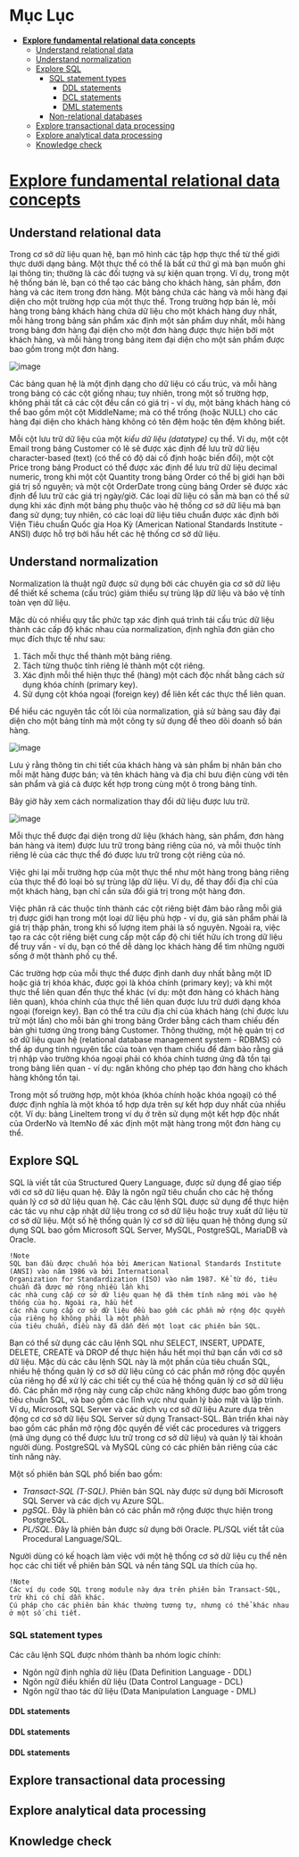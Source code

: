 # Mục Lục

* [**Explore fundamental relational data concepts**](#M01)
    - [Understand relational data](#M01.1)
    - [Understand normalization](#M01.2)
    - [Explore SQL](#M01.3)
      + [SQL statement types](#M01.3.1)
        * [DDL statements](#M01.3.1.1)
        * [DCL statements](#M01.3.1.2)
        * [DML statements](#M01.3.1.3)
      + [Non-relational databases](#M01.3.2)
    - [Explore transactional data processing](#M01.4)
    - [Explore analytical data processing](#M01.5)
    - [Knowledge check](#M01.6)










<a name="M01"></a>
# [Explore fundamental relational data concepts](https://learn.microsoft.com/en-us/training/modules/explore-relational-data-offerings/)



<a name="M01.1"></a>
## Understand relational data 

Trong cơ sở dữ liệu quan hệ, bạn mô hình các tập hợp thực thể từ thế giới thực dưới dạng bảng. Một thực thể có thể là bất cứ thứ gì mà bạn muốn ghi lại thông tin; thường là các đối tượng và sự kiện quan trọng. Ví dụ, trong một hệ thống bán lẻ, bạn có thể tạo các bảng cho khách hàng, sản phẩm, đơn hàng và các item trong đơn hàng. Một bảng chứa các hàng và mỗi hàng đại diện cho một trường hợp của một thực thể. Trong trường hợp bán lẻ, mỗi hàng trong bảng khách hàng chứa dữ liệu cho một khách hàng duy nhất, mỗi hàng trong bảng sản phẩm xác định một sản phẩm duy nhất, mỗi hàng trong bảng đơn hàng đại diện cho một đơn hàng được thực hiện bởi một khách hàng, và mỗi hàng trong bảng item đại diện cho một sản phẩm được bao gồm trong một đơn hàng.

![image](https://user-images.githubusercontent.com/62134515/221326906-ab147d53-eba6-445a-a87c-185c17fcb155.png)

Các bảng quan hệ là một định dạng cho dữ liệu có cấu trúc, và mỗi hàng trong bảng có các cột giống nhau; tuy nhiên, trong một số trường hợp, không phải tất cả các cột đều cần có giá trị - ví dụ, một bảng khách hàng có thể bao gồm một cột MiddleName; mà có thể trống (hoặc NULL) cho các hàng đại diện cho khách hàng không có tên đệm hoặc tên đệm không biết.

Mỗi cột lưu trữ dữ liệu của một *kiểu dữ liệu (datatype)* cụ thể. Ví dụ, một cột Email trong bảng Customer có lẽ sẽ được xác định để lưu trữ dữ liệu character-based (text) (có thể có độ dài cố định hoặc biến đổi), một cột Price trong bảng Product có thể được xác định để lưu trữ dữ liệu decimal numeric, trong khi một cột Quantity trong bảng Order có thể bị giới hạn bởi giá trị số nguyên; và một cột OrderDate trong cùng bảng Order sẽ được xác định để lưu trữ các giá trị ngày/giờ. Các loại dữ liệu có sẵn mà bạn có thể sử dụng khi xác định một bảng phụ thuộc vào hệ thống cơ sở dữ liệu mà bạn đang sử dụng; tuy nhiên, có các loại dữ liệu tiêu chuẩn được xác định bởi Viện Tiêu chuẩn Quốc gia Hoa Kỳ (American National Standards Institute - ANSI) được hỗ trợ bởi hầu hết các hệ thống cơ sở dữ liệu.












<a name="M01.2"></a>
## Understand normalization

Normalization là thuật ngữ được sử dụng bởi các chuyên gia cơ sở dữ liệu để thiết kế schema (cấu trúc) giảm thiểu sự trùng lặp dữ liệu và bảo vệ tính toàn vẹn dữ liệu.

Mặc dù có nhiều quy tắc phức tạp xác định quá trình tái cấu trúc dữ liệu thành các cấp độ khác nhau của normalization, định nghĩa đơn giản cho mục đích thực tế như sau:

1. Tách mỗi thực thể thành một bảng riêng.
2. Tách từng thuộc tính riêng lẻ thành một cột riêng.
3. Xác định mỗi thể hiện thực thể (hàng) một cách độc nhất bằng cách sử dụng khóa chính (primary key).
4. Sử dụng cột khóa ngoại (foreign key) để liên kết các thực thể liên quan.

Để hiểu các nguyên tắc cốt lõi của normalization, giả sử bảng sau đây đại diện cho một bảng tính mà một công ty sử dụng để theo dõi doanh số bán hàng.


![image](https://user-images.githubusercontent.com/62134515/221387496-d61d6d16-9c0a-4537-af92-aa58ce9b33e2.png)

Lưu ý rằng thông tin chi tiết của khách hàng và sản phẩm bị nhân bản cho mỗi mặt hàng được bán; và tên khách hàng và địa chỉ bưu điện cùng với tên sản phẩm và giá cả được kết hợp trong cùng một ô trong bảng tính.

Bây giờ hãy xem cách normalization thay đổi dữ liệu được lưu trữ.

![image](https://user-images.githubusercontent.com/62134515/221387502-c0ba63aa-1bf5-42ce-9548-c65632e96b8a.png)

Mỗi thực thể được đại diện trong dữ liệu (khách hàng, sản phẩm, đơn hàng bán hàng và item) được lưu trữ trong bảng riêng của nó, và mỗi thuộc tính riêng lẻ của các thực thể đó được lưu trữ trong cột riêng của nó.

Việc ghi lại mỗi trường hợp của một thực thể như một hàng trong bảng riêng của thực thể đó loại bỏ sự trùng lặp dữ liệu. Ví dụ, để thay đổi địa chỉ của một khách hàng, bạn chỉ cần sửa đổi giá trị trong một hàng đơn.

Việc phân rã các thuộc tính thành các cột riêng biệt đảm bảo rằng mỗi giá trị được giới hạn trong một loại dữ liệu phù hợp - ví dụ, giá sản phẩm phải là giá trị thập phân, trong khi số lượng item phải là số nguyên. Ngoài ra, việc tạo ra các cột riêng biệt cung cấp một cấp độ chi tiết hữu ích trong dữ liệu để truy vấn - ví dụ, bạn có thể dễ dàng lọc khách hàng để tìm những người sống ở một thành phố cụ thể.

Các trường hợp của mỗi thực thể được định danh duy nhất bằng một ID hoặc giá trị khóa khác, được gọi là khóa chính (primary key); và khi một thực thể liên quan đến thực thể khác (ví dụ: một đơn hàng có khách hàng liên quan), khóa chính của thực thể liên quan được lưu trữ dưới dạng khóa ngoại (foreign key). Bạn có thể tra cứu địa chỉ của khách hàng (chỉ được lưu trữ một lần) cho mỗi bản ghi trong bảng Order bằng cách tham chiếu đến bản ghi tương ứng trong bảng Customer. Thông thường, một hệ quản trị cơ sở dữ liệu quan hệ (relational database management system - RDBMS) có thể áp dụng tính nguyên tắc của toàn vẹn tham chiếu để đảm bảo rằng giá trị nhập vào trường khóa ngoại phải có khóa chính tương ứng đã tồn tại trong bảng liên quan - ví dụ: ngăn không cho phép tạo đơn hàng cho khách hàng không tồn tại.

Trong một số trường hợp, một khóa (khóa chính hoặc khóa ngoại) có thể được định nghĩa là một khóa tổ hợp dựa trên sự kết hợp duy nhất của nhiều cột. Ví dụ: bảng LineItem trong ví dụ ở trên sử dụng một kết hợp độc nhất của OrderNo và ItemNo để xác định một mặt hàng trong một đơn hàng cụ thể.














<a name="M01.3"></a>
## Explore SQL

SQL là viết tắt của Structured Query Language, được sử dụng để giao tiếp với cơ sở dữ liệu quan hệ. Đây là ngôn ngữ tiêu chuẩn cho các hệ thống quản lý cơ sở dữ liệu quan hệ. Các câu lệnh SQL được sử dụng để thực hiện các tác vụ như cập nhật dữ liệu trong cơ sở dữ liệu hoặc truy xuất dữ liệu từ cơ sở dữ liệu. Một số hệ thống quản lý cơ sở dữ liệu quan hệ thông dụng sử dụng SQL bao gồm Microsoft SQL Server, MySQL, PostgreSQL, MariaDB và Oracle.

```
!Note
SQL ban đầu được chuẩn hóa bởi American National Standards Institute (ANSI) vào năm 1986 và bởi International 
Organization for Standardization (ISO) vào năm 1987. Kể từ đó, tiêu chuẩn đã được mở rộng nhiều lần khi 
các nhà cung cấp cơ sở dữ liệu quan hệ đã thêm tính năng mới vào hệ thống của họ. Ngoài ra, hầu hết 
các nhà cung cấp cơ sở dữ liệu đều bao gồm các phần mở rộng độc quyền của riêng họ không phải là một phần 
của tiêu chuẩn, điều này đã dẫn đến một loạt các phiên bản SQL.
```

Bạn có thể sử dụng các câu lệnh SQL như SELECT, INSERT, UPDATE, DELETE, CREATE và DROP để thực hiện hầu hết mọi thứ bạn cần với cơ sở dữ liệu. Mặc dù các câu lệnh SQL này là một phần của tiêu chuẩn SQL, nhiều hệ thống quản lý cơ sở dữ liệu cũng có các phần mở rộng độc quyền của riêng họ để xử lý các chi tiết cụ thể của hệ thống quản lý cơ sở dữ liệu đó. Các phần mở rộng này cung cấp chức năng không được bao gồm trong tiêu chuẩn SQL, và bao gồm các lĩnh vực như quản lý bảo mật và lập trình. Ví dụ, Microsoft SQL Server và các dịch vụ cơ sở dữ liệu Azure dựa trên động cơ cơ sở dữ liệu SQL Server sử dụng Transact-SQL. Bản triển khai này bao gồm các phần mở rộng độc quyền để viết các procedures và triggers (mã ứng dụng có thể được lưu trữ trong cơ sở dữ liệu) và quản lý tài khoản người dùng. PostgreSQL và MySQL cũng có các phiên bản riêng của các tính năng này.

Một số phiên bản SQL phổ biến bao gồm:

- *Transact-SQL (T-SQL)*. Phiên bản SQL này được sử dụng bởi Microsoft SQL Server và các dịch vụ Azure SQL.
- *pgSQL*. Đây là phiên bản có các phần mở rộng được thực hiện trong PostgreSQL.
- *PL/SQL*. Đây là phiên bản được sử dụng bởi Oracle. PL/SQL viết tắt của Procedural Language/SQL.

Người dùng có kế hoạch làm việc với một hệ thống cơ sở dữ liệu cụ thể nên học các chi tiết về phiên bản SQL và nền tảng SQL ưa thích của họ.

```
!Note
Các ví dụ code SQL trong module này dựa trên phiên bản Transact-SQL, trừ khi có chỉ dẫn khác.
Cú pháp cho các phiên bản khác thường tương tự, nhưng có thể khác nhau ở một số chi tiết.
```






<a name="M01.3.1"></a>
### SQL statement types

Các câu lệnh SQL được nhóm thành ba nhóm logic chính:

- Ngôn ngữ định nghĩa dữ liệu (Data Definition Language - DDL)
- Ngôn ngữ điều khiển dữ liệu (Data Control Language - DCL)
- Ngôn ngữ thao tác dữ liệu (Data Manipulation Language - DML)









<a name="M01.3.1.1"></a>
#### DDL statements














<a name="M01.3.1.2"></a>
#### DDL statements



















<a name="M01.3.1.3"></a>
#### DDL statements















<a name="M01.4"></a>
## Explore transactional data processing









<a name="M01.5"></a>
## Explore analytical data processing













<a name="M01.6"></a>
## Knowledge check











